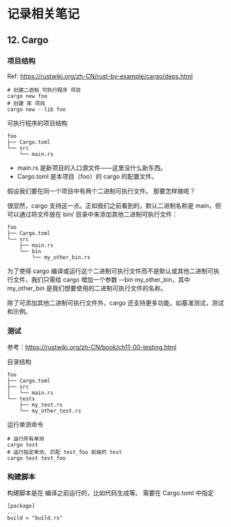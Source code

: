 # 记录相关笔记

## 12. Cargo
### 项目结构
Ref: https://rustwiki.org/zh-CN/rust-by-example/cargo/deps.html

```shell
# 创建二进制 可执行程序 项目
cargo new foo
# 创建 库 项目
cargo new --lib foo

```

可执行程序的项目结构
```shell
foo
├── Cargo.toml
└── src
    └── main.rs

```
* main.rs 是新项目的入口源文件——这里没什么新东西。 
* Cargo.toml 是本项目（foo）的 cargo 的配置文件。 

假设我们要在同一个项目中有两个二进制可执行文件。 那要怎样做呢？

很显然，cargo 支持这一点。正如我们之前看到的，默认二进制名称是 main，但可以通过将文件放在 bin/ 目录中来添加其他二进制可执行文件：

```shell
foo
├── Cargo.toml
└── src
    ├── main.rs
    └── bin
        └── my_other_bin.rs
```
为了使得 cargo 编译或运行这个二进制可执行文件而不是默认或其他二进制可执行文件，我们只需给 cargo 增加一个参数 --bin my_other_bin，其中 my_other_bin 是我们想要使用的二进制可执行文件的名称。

除了可添加其他二进制可执行文件外，cargo 还支持更多功能，如基准测试，测试和示例。

### 测试
参考：https://rustwiki.org/zh-CN/book/ch11-00-testing.html

目录结构
```shell
foo
├── Cargo.toml
├── src
│   └── main.rs
└── tests
    ├── my_test.rs
    └── my_other_test.rs

```

运行单测命令
```shell
# 运行所有单测
cargo test
# 运行指定单测, 匹配 test_foo 前缀的 test
cargo test test_foo
```

### 构建脚本
构建脚本是在 编译之前运行的，比如代码生成等。 需要在 Cargo.toml 中指定
```shell
[package]
...
build = "build.rs"

```
